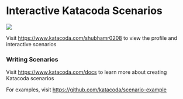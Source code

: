 # Interactive Katacoda Scenarios

[![](http://shields.katacoda.com/katacoda/shubhamr0208/count.svg)](https://www.katacoda.com/shubhamr0208 "Get your profile on Katacoda.com")

Visit https://www.katacoda.com/shubhamr0208 to view the profile and interactive scenarios

### Writing Scenarios
Visit https://www.katacoda.com/docs to learn more about creating Katacoda scenarios

For examples, visit https://github.com/katacoda/scenario-example
